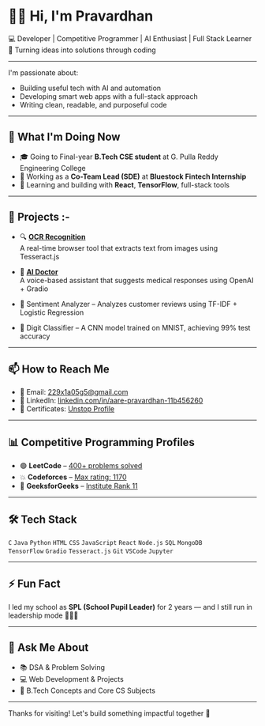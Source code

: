 # 👋🏻 Hi, I'm Pravardhan  
💻 Developer | Competitive Programmer | AI Enthusiast | Full Stack Learner  
🚀 Turning ideas into solutions through coding

---

I'm passionate about:
- Building useful tech with AI and automation
- Developing smart web apps with a full-stack approach
- Writing clean, readable, and purposeful code

---

## 🧠 What I'm Doing Now

- 🎓 Going to Final-year **B.Tech CSE student** at G. Pulla Reddy Engineering College  
- 🔹 Working as a **Co-Team Lead (SDE)** at **Bluestock Fintech Internship**  
- 🔹 Learning and building with **React**, **TensorFlow**, full-stack tools

---

## 💼 Projects :-

- 🔍 [**OCR Recognition**](https://github.com/Pravardhan-45/ocr-recognition)  
  A real-time browser tool that extracts text from images using Tesseract.js

- 🤖 [**AI Doctor**](https://github.com/Pravardhan-45/ai-doctor)  
  A voice-based assistant that suggests medical responses using OpenAI + Gradio

- 💬 Sentiment Analyzer – Analyzes customer reviews using TF-IDF + Logistic Regression

- 🔢 Digit Classifier – A CNN model trained on MNIST, achieving 99% test accuracy

---

## 📫 How to Reach Me

- 📧 Email: [229x1a05g5@gmail.com](mailto:229x1a05g5@gmail.com)
- 🔗 LinkedIn: [linkedin.com/in/aare-pravardhan-11b456260](https://www.linkedin.com/in/aare-pravardhan-11b456260/)
- 📄 Certificates: [Unstop Profile](https://unstop.com/u/pravardhan_45)

---

## 📊 Competitive Programming Profiles

- 🟢 **LeetCode** – [400+ problems solved](https://leetcode.com/u/pravardhan_100/)
- 💥 **Codeforces** – [Max rating: 1170](https://codeforces.com/profile/pravardhan_45)
- 🎯 **GeeksforGeeks** – [Institute Rank 11](https://www.geeksforgeeks.org/user/pravardhanaar/)

---

## 🛠️ Tech Stack

`C` `Java` `Python` `HTML` `CSS` `JavaScript` `React` `Node.js` `SQL` `MongoDB`  
`TensorFlow` `Gradio` `Tesseract.js` `Git` `VSCode` `Jupyter`

---

## ⚡ Fun Fact

I led my school as **SPL (School Pupil Leader)** for 2 years — and I still run in leadership mode 🏃‍♂️💯

---

## 💬 Ask Me About

- 📚 DSA & Problem Solving  
- 💻 Web Development & Projects  
- 🏫 B.Tech Concepts and Core CS Subjects

---

Thanks for visiting! Let's build something impactful together 🙌
